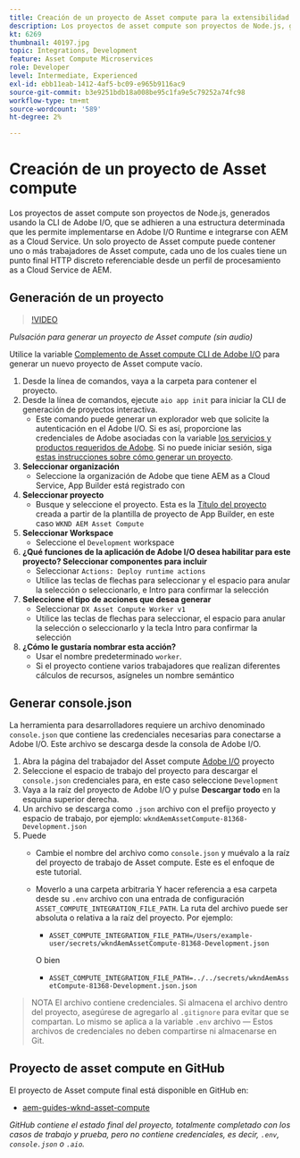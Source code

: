 ```yaml
---
title: Creación de un proyecto de Asset compute para la extensibilidad del Asset compute
description: Los proyectos de asset compute son proyectos de Node.js, generados mediante la CLI de Adobe I/O, que se adhieren a una estructura determinada que les permite implementarse en Adobe I/O Runtime e integrarse con AEM as a Cloud Service.
kt: 6269
thumbnail: 40197.jpg
topic: Integrations, Development
feature: Asset Compute Microservices
role: Developer
level: Intermediate, Experienced
exl-id: ebb11eab-1412-4af5-bc09-e965b9116ac9
source-git-commit: b3e9251bdb18a008be95c1fa9e5c79252a74fc98
workflow-type: tm+mt
source-wordcount: '589'
ht-degree: 2%

---
```


# Creación de un proyecto de Asset compute

Los proyectos de asset compute son proyectos de Node.js, generados usando la CLI de Adobe I/O, que se adhieren a una estructura determinada que les permite implementarse en Adobe I/O Runtime e integrarse con AEM as a Cloud Service. Un solo proyecto de Asset compute puede contener uno o más trabajadores de Asset compute, cada uno de los cuales tiene un punto final HTTP discreto referenciable desde un perfil de procesamiento as a Cloud Service de AEM.

## Generación de un proyecto

>[!VIDEO](https://video.tv.adobe.com/v/40197?quality=12&learn=on)

_Pulsación para generar un proyecto de Asset compute (sin audio)_

Utilice la variable [Complemento de Asset compute CLI de Adobe I/O](../set-up/development-environment.md#aio-cli) para generar un nuevo proyecto de Asset compute vacío.

1. Desde la línea de comandos, vaya a la carpeta para contener el proyecto.
1. Desde la línea de comandos, ejecute `aio app init` para iniciar la CLI de generación de proyectos interactiva.
   + Este comando puede generar un explorador web que solicite la autenticación en el Adobe I/O. Si es así, proporcione las credenciales de Adobe asociadas con la variable [los servicios y productos requeridos de Adobe](../set-up/accounts-and-services.md). Si no puede iniciar sesión, siga [estas instrucciones sobre cómo generar un proyecto](https://developer.adobe.com/app-builder/docs/getting_started/first_app/#42-developer-is-not-logged-in-as-enterprise-organization-user).
1. __Seleccionar organización__
   + Seleccione la organización de Adobe que tiene AEM as a Cloud Service, App Builder está registrado con
1. __Seleccionar proyecto__
   + Busque y seleccione el proyecto. Esta es la [Título del proyecto](../set-up/app-builder.md) creada a partir de la plantilla de proyecto de App Builder, en este caso `WKND AEM Asset Compute`
1. __Seleccionar Workspace__
   + Seleccione el `Development` workspace
1. __¿Qué funciones de la aplicación de Adobe I/O desea habilitar para este proyecto? Seleccionar componentes para incluir__
   + Seleccionar `Actions: Deploy runtime actions`
   + Utilice las teclas de flechas para seleccionar y el espacio para anular la selección o seleccionarlo, e Intro para confirmar la selección
1. __Seleccione el tipo de acciones que desea generar__
   + Seleccionar `DX Asset Compute Worker v1`
   + Utilice las teclas de flechas para seleccionar, el espacio para anular la selección o seleccionarlo y la tecla Intro para confirmar la selección
1. __¿Cómo le gustaría nombrar esta acción?__
   + Usar el nombre predeterminado `worker`.
   + Si el proyecto contiene varios trabajadores que realizan diferentes cálculos de recursos, asígneles un nombre semántico

## Generar console.json

La herramienta para desarrolladores requiere un archivo denominado `console.json` que contiene las credenciales necesarias para conectarse a Adobe I/O. Este archivo se descarga desde la consola de Adobe I/O.

1. Abra la página del trabajador del Asset compute [Adobe I/O](https://console.adobe.io) proyecto
1. Seleccione el espacio de trabajo del proyecto para descargar el `console.json` credenciales para, en este caso seleccione `Development`
1. Vaya a la raíz del proyecto de Adobe I/O y pulse __Descargar todo__ en la esquina superior derecha.
1. Un archivo se descarga como `.json` archivo con el prefijo proyecto y espacio de trabajo, por ejemplo: `wkndAemAssetCompute-81368-Development.json`
1. Puede
   + Cambie el nombre del archivo como `console.json` y muévalo a la raíz del proyecto de trabajo de Asset compute. Este es el enfoque de este tutorial.
   + Moverlo a una carpeta arbitraria Y hacer referencia a esa carpeta desde su `.env` archivo con una entrada de configuración `ASSET_COMPUTE_INTEGRATION_FILE_PATH`. La ruta del archivo puede ser absoluta o relativa a la raíz del proyecto. Por ejemplo:
      + `ASSET_COMPUTE_INTEGRATION_FILE_PATH=/Users/example-user/secrets/wkndAemAssetCompute-81368-Development.json`

      O bien
      + `ASSET_COMPUTE_INTEGRATION_FILE_PATH=../../secrets/wkndAemAssetCompute-81368-Development.json.json`


> NOTA
> El archivo contiene credenciales. Si almacena el archivo dentro del proyecto, asegúrese de agregarlo al `.gitignore` para evitar que se compartan. Lo mismo se aplica a la variable `.env` archivo — Estos archivos de credenciales no deben compartirse ni almacenarse en Git.

## Proyecto de asset compute en GitHub

El proyecto de Asset compute final está disponible en GitHub en:

+ [aem-guides-wknd-asset-compute](https://github.com/adobe/aem-guides-wknd-asset-compute)

_GitHub contiene el estado final del proyecto, totalmente completado con los casos de trabajo y prueba, pero no contiene credenciales, es decir, `.env`, `console.json` o `.aio`._
